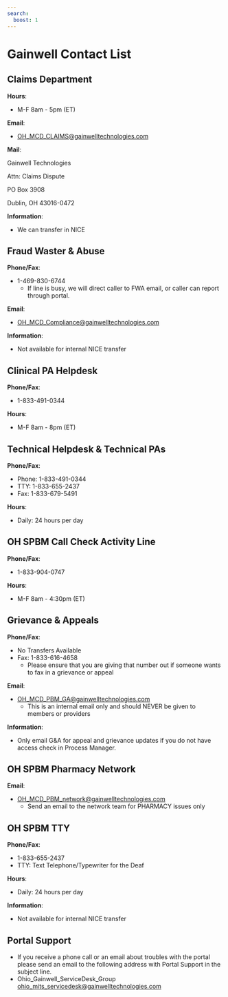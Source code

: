 ```yaml
---
search:
  boost: 1
---
```


# Gainwell Contact List

## Claims Department

**Hours**: 

- M-F 8am - 5pm (ET)

**Email**:

- OH_MCD_CLAIMS@gainwelltechnologies.com

**Mail**:

Gainwell Technologies

Attn: Claims Dispute

PO Box 3908

Dublin, OH 43016-0472

**Information**:

- We can transfer in NICE

## Fraud Waster & Abuse

**Phone/Fax**:

- 1-469-830-6744
    - If line is busy, we will direct caller to FWA email, or caller can report through portal.

**Email**:

- OH_MCD_Compliance@gainwelltechnologies.com

**Information**:

- Not available for internal NICE transfer

## Clinical PA Helpdesk

**Phone/Fax**:

- 1-833-491-0344

**Hours**:

- M-F 8am - 8pm (ET)

## Technical Helpdesk & Technical PAs

**Phone/Fax**:

- Phone: 1-833-491-0344
- TTY: 1-833-655-2437
- Fax: 1-833-679-5491

**Hours**:

- Daily: 24 hours per day

## OH SPBM Call Check Activity Line

**Phone/Fax**:

- 1-833-904-0747

**Hours**:

- M-F 8am - 4:30pm (ET)

## Grievance & Appeals

**Phone/Fax**:

- No Transfers Available
- Fax: 1-833-616-4658
    - Please ensure that you are giving that number out if someone wants to fax in a grievance or appeal

**Email**:

- OH_MCD_PBM_GA@gainwelltechnologies.com
    - This is an internal email only and should NEVER be given to members or providers

**Information**:

- Only email G&A for appeal and grievance updates if you do not have access check in Process Manager.

## OH SPBM Pharmacy Network

**Email**:

- OH_MCD_PBM_network@gainwelltechnologies.com
    - Send an email to the network team for PHARMACY issues only

## OH SPBM TTY 

**Phone/Fax**:

- 1-833-655-2437
- TTY: Text Telephone/Typewriter for the Deaf

**Hours**:

- Daily: 24 hours per day

**Information**:

- Not available for internal NICE transfer

## Portal Support

-	If you receive a phone call or an email about troubles with the portal please send an email to the following address with Portal Support in the subject line. 
-	Ohio_Gainwell_ServiceDesk_Group ohio_mits_servicedesk@gainwelltechnologies.com

